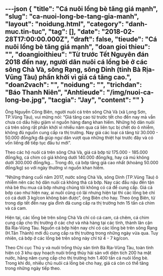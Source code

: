 ---json
{
    "title": "Cá nuôi lồng bè tăng giá mạnh",
    "slug": "ca-nuoi-long-be-tang-gia-manh",
    "layout": "noidung.html",
    "category": "danh-muc.tin-tuc",
    "tag": [],
    "date": "2018-02-28T17:00:00.000Z",
    "draft": false,
    "tieude": "Cá nuôi lồng bè tăng giá mạnh",
    "doan gioi thieu": "",
    "doangioithieu": "Từ trước Tết Nguyên đán 2018 đến nay, người dân nuôi cá lồng bè ở các sông Chà Và, sông Rạng, sông Dinh (tỉnh Bà Rịa-Vũng Tàu) phấn khởi vì giá cá tăng cao.",
    "doan2vach": "",
    "noidung": "",
    "trichdan": "Báo Thanh Niên",
    "Anhtieude": "/img/nuoi-ca-long-be.jpg",
    "tacgia": "Jay",
    "__content__": ""
}
---
<p><span style="font-size:14px">&Ocirc;ng Nguyễn C&ocirc;ng Bi&ecirc;n, người nu&ocirc;i c&aacute; tr&ecirc;n s&ocirc;ng Ch&agrave; V&agrave; (x&atilde; Long Sơn, TP.Vũng T&agrave;u), vui mừng n&oacute;i: &ldquo;Gi&aacute; tăng cao từ trước tết cho đến nay m&agrave; vẫn chưa c&oacute; dấu hiệu giảm v&igrave; nguồn h&agrave;ng đang khan hiếm. Những hộ d&acirc;n nu&ocirc;i c&aacute; tr&ecirc;n s&ocirc;ng rất phấn khởi v&igrave; nhiều năm qua c&aacute; li&ecirc;n tục bị chết do &ocirc; nhiễm, kh&ocirc;ng đủ nguồn cung cấp ra thị trường. Nay gi&aacute; c&aacute;c loại c&aacute; tăng từ 30.000 - 50.000 đồng/kg đ&atilde; gi&uacute;p ngư d&acirc;n vượt qua những thiệt hại trước đ&acirc;y v&agrave; c&oacute; vốn liếng để tiếp tục đầu tư mới&rdquo;.</span></p>

<p><span style="font-size:14px">Theo c&aacute;c hộ nu&ocirc;i c&aacute; tr&ecirc;n s&ocirc;ng Ch&agrave; V&agrave;, gi&aacute; c&aacute; bớp từ 175.000 - 185.000 đồng/kg, c&aacute; chim c&oacute; gi&aacute; kh&ocirc;ng dưới 140.000 đồng/kg, hay c&aacute; m&uacute; kh&ocirc;ng dưới 300.000 đồng/kg... Trong đ&oacute;, c&aacute; bớp tăng gi&aacute; cao nhất (khoảng 50.000 đồng/kg) so với ng&agrave;y thường v&igrave; nguồn khan hiếm.</span></p>

<p><span style="font-size:14px">&ldquo;Những th&aacute;ng cuối năm 2017, nước s&ocirc;ng Ch&agrave; V&agrave;, s&ocirc;ng Dinh (TP.Vũng T&agrave;u) &ocirc; nhiễm n&ecirc;n c&aacute;c hộ d&acirc;n nu&ocirc;i c&aacute; kh&ocirc;ng thả c&aacute; bớp. Nay c&aacute;c đầu nậu đến tận nh&agrave; b&egrave; thu mua c&aacute; bớp nhưng ch&uacute;ng t&ocirc;i kh&ocirc;ng c&oacute; c&aacute; để cung cấp. Gi&aacute; c&aacute; bớp cao như hiện nay, ai nu&ocirc;i cũng c&oacute; l&atilde;i nhưng hiện tại th&igrave; c&aacute;c lồng b&egrave; chỉ c&oacute; c&aacute; dưới 3 kg/con kh&ocirc;ng b&aacute;n được&rdquo;, &ocirc;ng Bi&ecirc;n cho hay. Theo &ocirc;ng Bi&ecirc;n, từ trong dịp tết đến nay gia đ&igrave;nh đ&atilde; cung cấp ra thị trường hơn 15 tấn c&aacute; chim v&agrave; c&aacute; cam.</span></p>

<p><span style="font-size:14px">Hiện tại, c&aacute;c lồng b&egrave; tr&ecirc;n s&ocirc;ng Ch&agrave; V&agrave; chỉ c&oacute; c&aacute; cam, c&aacute; chẽm, c&aacute; chim cung cấp cho thị trường ở c&aacute;c chợ v&agrave; nh&agrave; h&agrave;ng tại c&aacute;c tỉnh, th&agrave;nh l&acirc;n cận B&agrave; Rịa-Vũng T&agrave;u. Nguồn c&aacute; bớp hiện nay chỉ c&oacute; c&aacute;c lồng b&egrave; tr&ecirc;n s&ocirc;ng Rạng (H.T&acirc;n Th&agrave;nh) mới đủ cung cấp ra thị trường trong những ng&agrave;y vừa qua. Tuy nhi&ecirc;n, c&aacute; bớp ở c&aacute;c lồng b&egrave; tr&ecirc;n s&ocirc;ng n&agrave;y chỉ từ 4 - 7 kg/con.</span></p>

<p><span style="font-size:14px">Theo Chi cục Th&uacute; y v&agrave; nu&ocirc;i trồng thủy sản tỉnh B&agrave; Rịa-Vũng T&agrave;u, to&agrave;n tỉnh hiện c&oacute; 3 khu quy hoạch nu&ocirc;i trồng thủy hải sản với diện t&iacute;ch 200 ha mặt nước, hằng năm cung cấp cho thị trường hơn 1.400 tấn c&aacute; nu&ocirc;i lồng b&egrave;. Trong khi đ&oacute;, nhiều chủ nu&ocirc;i c&aacute; lồng b&egrave; cho hay, gi&aacute; c&aacute; c&ograve;n c&oacute; thể tăng trong những ng&agrave;y tiếp theo.</span></p>
